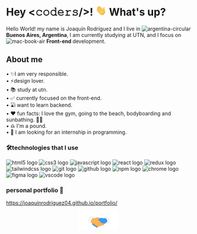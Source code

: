 
<h1 align="left" f>Hey <𝚌𝚘𝚍𝚎𝚛𝚜/>! <img src="https://github.com/ABSphreak/ABSphreak/blob/master/gifs/Hi.gif" width="30"> What's up?</h1>

<p align="left">Hello World! my name is Joaquín Rodríguez and I live in <img width="20" height="20" src="https://img.icons8.com/color/48/argentina-circular.png" alt="argentina-circular"/> <b>Buenos Aires, Argentina</b>, I am currently studying at UTN, and I focus on <img width="20" height="20" src="https://img.icons8.com/fluency/48/mac-book-air.png" alt="mac-book-air"/> <b>Front-end </b> development.</p>

<h2 align="left">About me</h2>

<p align="left">• ✨I am very responsible.<br>• ⚡design lover.<br>• 📚 study at utn.<br>• ✅ currently focused on the front-end.<br>• ⌛i want to learn backend.<br>•  ❤️ fun facts: I love the gym, going to the beach, bodyboarding and sunbathing. 💪🏼 <br>•  ♎ I'm a pound.<br>• 🤔 I am looking for an internship in programming.</p>

<h3 align="left">🛠️technologies that I use</h3>

 <div align="left">
  <img src="https://img.shields.io/badge/HTML5-E34F26?logo=html5&logoColor=white&style=for-the-badge" height="25" alt="html5 logo"  />
  <img src="https://img.shields.io/badge/CSS3-1572B6?logo=css3&logoColor=white&style=for-the-badge" height="25" alt="css3 logo"  />
  <img src="https://img.shields.io/badge/JavaScript-F7DF1E?logo=javascript&logoColor=black&style=for-the-badge" height="25" alt="javascript logo"  />
  <img src="https://img.shields.io/badge/React-61DAFB?logo=react&logoColor=black&style=for-the-badge" height="25" alt="react logo"  />
  <img src="https://img.shields.io/badge/Redux-764ABC?logo=redux&logoColor=white&style=for-the-badge" height="25" alt="redux logo"  />
  <img src="https://img.shields.io/badge/Tailwind CSS-06B6D4?logo=tailwindcss&logoColor=black&style=for-the-badge" height="25" alt="tailwindcss logo"  />
  <img src="https://img.shields.io/badge/Git-F05032?logo=git&logoColor=white&style=for-the-badge" height="25" alt="git logo"  />
  <img src="https://img.shields.io/badge/GitHub-181717?logo=github&logoColor=white&style=for-the-badge" height="25" alt="github logo"  />
  <img src="https://img.shields.io/badge/npm-CB3837?logo=npm&logoColor=white&style=for-the-badge" height="25" alt="npm logo"  />
  <img src="https://img.shields.io/badge/Google Chrome-4285F4?logo=googlechrome&logoColor=white&style=for-the-badge" height="25" alt="chrome logo"  />
  <img src="https://img.shields.io/badge/Figma-F24E1E?logo=figma&logoColor=white&style=for-the-badge" height="25" alt="figma logo"  />
  <img src="https://img.shields.io/badge/Visual Studio Code-007ACC?logo=visualstudiocode&logoColor=white&style=for-the-badge" height="25" alt="vscode logo"  />
</div>

<h3 align="left">personal portfolio 👀</h3>

<span align="left">https://joaquinrodriguez04.github.io/portfolio/</span>

<div align="center">
  <img height="50" src="https://github.com/SatYu26/SatYu26/raw/master/Assets/Handshake.gif"  />
</div>
